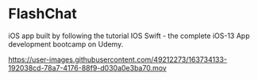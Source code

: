 # FlashChat
iOS app built by following the tutorial IOS Swift - the complete iOS-13 App development bootcamp on Udemy.


https://user-images.githubusercontent.com/49212273/163734133-192038cd-78a7-4176-88f9-d030a0e3ba70.mov

